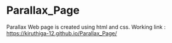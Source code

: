 # Parallax_Page
Parallax Web page is created using html and css.
Working link :
https://kiruthiga-12.github.io/Parallax_Page/
